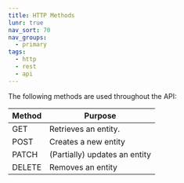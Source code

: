 ```yaml
---
title: HTTP Methods
lunr: true
nav_sort: 70
nav_groups:
  - primary
tags:
  - http
  - rest
  - api
---
```



The following methods are used throughout the API:

| Method | Purpose
| ------ | ------------
| GET    | Retrieves an entity.
| POST   | Creates a new entity
| PATCH  | (Partially) updates an entity
| DELETE | Removes an entity
